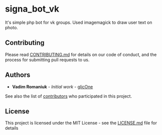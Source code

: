 # signa_bot_vk

It's simple php bot for vk groups. Used imagemagick to draw user text on photo. 


## Contributing

Please read [CONTRIBUTING.md](CONTRIBUTING.md) for details on our code of conduct, and the process for submitting pull requests to us.

## Authors

* **Vadim Romaniuk** - *Initial work* - [glicOne](https://github.com/RomaniukVadim)

See also the list of [contributors](https://github.com/RomaniukVadim/signa_bot_vk/contributors) who participated in this project.

## License

This project is licensed under the MIT License - see the [LICENSE.md](LICENSE.md) file for details
